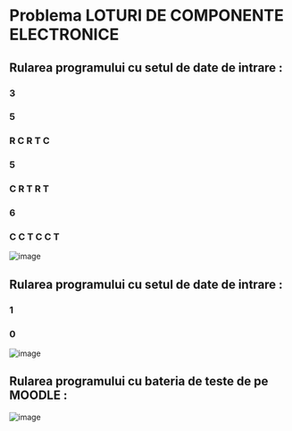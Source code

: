 # Problema LOTURI DE COMPONENTE ELECTRONICE
## Rularea programului cu setul de date de intrare : 
### 3
### 5
### R C R T C
### 5
### C R T R T
### 6
### C C T C C T
![image](https://github.com/crchende/practica2023/assets/137763813/7eda5f71-a307-40d4-8802-5f17b9d89bff)

## Rularea programului cu setul de date de intrare : 
### 1
### 0
![image](https://github.com/crchende/practica2023/assets/137763813/8468c01c-1182-41eb-8c9a-69803b0a5a20)

## Rularea programului cu bateria de teste de pe MOODLE :
![image](https://github.com/crchende/practica2023/assets/137763813/26f3f4ac-1e32-4b4b-80b8-9e84b03ee3ef)
